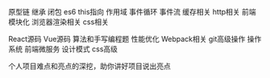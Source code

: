原型链 
继承
闭包 
es6 
this指向 
作用域
事件循环 
事件流 
缓存相关
http相关
前端模块化
浏览器渲染相关 
css相关 

React源码
Vue源码
算法和手写编程题
性能优化
Webpack相关
git高级操作
操作系统
前端微服务
设计模式
css高级

个人项目难点和亮点的深挖，助你讲好项目说出亮点